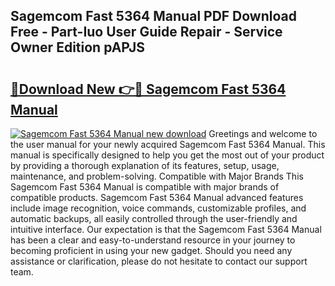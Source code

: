 ## Sagemcom Fast 5364 Manual PDF Download Free - Part-Iuo User Guide Repair - Service Owner Edition pAPJS

# <h2><a href="http://cf27419.oget.top/?id=Sagemcom+Fast+5364+Manual">🔗Download New 👉🔴 Sagemcom Fast 5364 Manual</a></h2>

[![Sagemcom Fast 5364 Manual new download](https://i.imgur.com/5g1atiW.png)](http://cf27419.oget.top/?id=Sagemcom+Fast+5364+Manual)
Greetings and welcome to the user manual for your newly acquired Sagemcom Fast 5364 Manual. This manual is specifically designed to help you get the most out of your product by providing a thorough explanation of its features, setup, usage, maintenance, and problem-solving. Compatible with Major Brands This Sagemcom Fast 5364 Manual is compatible with major brands of compatible products. Sagemcom Fast 5364 Manual advanced features include image recognition, voice commands, customizable profiles, and automatic backups, all easily controlled through the user-friendly and intuitive interface. Our expectation is that the Sagemcom Fast 5364 Manual has been a clear and easy-to-understand resource in your journey to becoming proficient in using your new gadget. Should you need any assistance or clarification, please do not hesitate to contact our support team.
